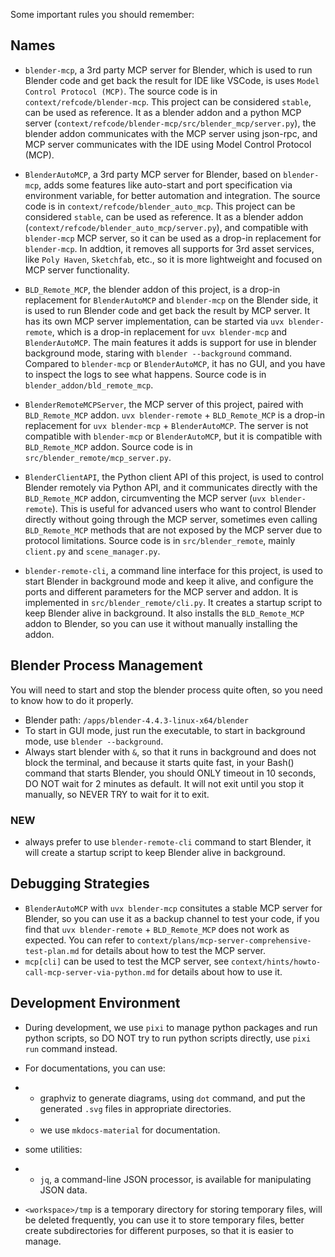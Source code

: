 Some important rules you should remember:

## Names
- `blender-mcp`, a 3rd party MCP server for Blender, which is used to run Blender code and get back the result for IDE like VSCode, is uses `Model Control Protocol (MCP)`. The source code is in `context/refcode/blender-mcp`. This project can be considered `stable`, can be used as reference. It as a blender addon and a python MCP server (`context/refcode/blender-mcp/src/blender_mcp/server.py`), the blender addon communicates with the MCP server using json-rpc, and MCP server communicates with the IDE using Model Control Protocol (MCP).

- `BlenderAutoMCP`, a 3rd party MCP server for Blender, based on `blender-mcp`, adds some features like auto-start and port specification via environment variable, for better automation and integration. The source code is in `context/refcode/blender_auto_mcp`. This project can be considered `stable`, can be used as reference. It as a blender addon (`context/refcode/blender_auto_mcp/server.py`), and compatible with `blender-mcp` MCP server, so it can be used as a drop-in replacement for `blender-mcp`. In addtion, it removes all supports for 3rd asset services, like `Poly Haven`, `Sketchfab`, etc., so it is more lightweight and focused on MCP server functionality.

- `BLD_Remote_MCP`, the blender addon of this project, is a drop-in replacement for `BlenderAutoMCP` and `blender-mcp` on the Blender side, it is used to run Blender code and get back the result by MCP server. It has its own MCP server implementation, can be started via `uvx blender-remote`, which is a drop-in replacement for `uvx blender-mcp` and `BlenderAutoMCP`. The main features it adds is support for use in blender background mode, staring with `blender --background` command. Compared to `blender-mcp` or `BlenderAutoMCP`, it has no GUI, and you have to inspect the logs to see what happens. Source code is in `blender_addon/bld_remote_mcp`.

- `BlenderRemoteMCPServer`, the MCP server of this project, paired with `BLD_Remote_MCP` addon. `uvx blender-remote` + `BLD_Remote_MCP` is a drop-in replacement for `uvx blender-mcp` + `BlenderAutoMCP`. The server is not compatible with `blender-mcp` or `BlenderAutoMCP`, but it is compatible with `BLD_Remote_MCP` addon. Source code is in `src/blender_remote/mcp_server.py`. 

- `BlenderClientAPI`, the Python client API of this project, is used to control Blender remotely via Python API, and it communicates directly with the `BLD_Remote_MCP` addon, circumventing the MCP server (`uvx blender-remote`). This is useful for advanced users who want to control Blender directly without going through the MCP server, sometimes even calling `BLD_Remote_MCP` methods that are not exposed by the MCP server due to protocol limitations. Source code is in `src/blender_remote`, mainly `client.py` and `scene_manager.py`.

- `blender-remote-cli`, a command line interface for this project, is used to start Blender in background mode and keep it alive, and configure the ports and different parameters for the MCP server and addon. It is implemented in `src/blender_remote/cli.py`. It creates a startup script to keep Blender alive in background. It also installs the `BLD_Remote_MCP` addon to Blender, so you can use it without manually installing the addon. 

## Blender Process Management

You will need to start and stop the blender process quite often, so you need to know how to do it properly.

- Blender path: `/apps/blender-4.4.3-linux-x64/blender`
- To start in GUI mode, just run the executable, to start in background mode, use `blender --background`.
- Always start blender with `&`, so that it runs in background and does not block the terminal, and because it starts quite fast, in your Bash() command that starts Blender, you should ONLY timeout in 10 seconds, DO NOT wait for 2 minutes as default. It will not exit until you stop it manually, so NEVER TRY to wait for it to exit.

### NEW
- always prefer to use `blender-remote-cli` command to start Blender, it will create a startup script to keep Blender alive in background.

## Debugging Strategies
- `BlenderAutoMCP` with `uvx blender-mcp` consitutes a stable MCP server for Blender, so you can use it as a backup channel to test your code, if you find that `uvx blender-remote` + `BLD_Remote_MCP` does not work as expected. You can refer to `context/plans/mcp-server-comprehensive-test-plan.md` for details about how to test the MCP server.
- `mcp[cli]` can be used to test the MCP server, see `context/hints/howto-call-mcp-server-via-python.md` for details about how to use it.

## Development Environment

- During development, we use `pixi` to manage python packages and run python scripts, so DO NOT try to run python scripts directly, use `pixi run` command instead.

- For documentations, you can use:
- - graphviz to generate diagrams, using `dot` command, and put the generated `.svg` files in appropriate directories.
- - we use `mkdocs-material` for documentation.

- some utilities:
- - `jq`, a command-line JSON processor, is available for manipulating JSON data.

- `<workspace>/tmp` is a temporary directory for storing temporary files, will be deleted frequently, you can use it to store temporary files, better create subdirectories for different purposes, so that it is easier to manage.